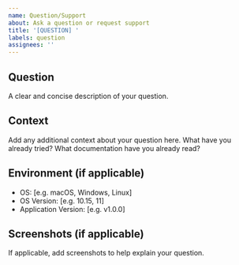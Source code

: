 ```yaml
---
name: Question/Support
about: Ask a question or request support
title: '[QUESTION] '
labels: question
assignees: ''
---
```


## Question
A clear and concise description of your question.

## Context
Add any additional context about your question here. What have you already tried? What documentation have you already read?

## Environment (if applicable)
- OS: [e.g. macOS, Windows, Linux]
- OS Version: [e.g. 10.15, 11]
- Application Version: [e.g. v1.0.0]

## Screenshots (if applicable)
If applicable, add screenshots to help explain your question. 